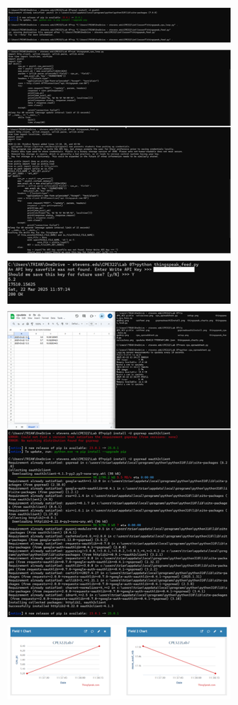 ![](setup.png)

![](catcpuloop.png)
![](catfeed.png)

![](apikey.png)

![](googlesheet.png)
![](gspreadoauth2Install.png)

![](thingspeak_charts.png)
